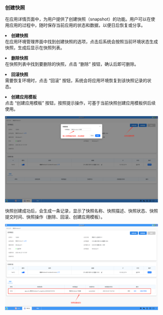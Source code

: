 ### 创建快照
在应用详情页面中，为用户提供了创建快照（snapshot）的功能。用户可以在使用应用的过程中，随时保存当前应用的状态和数据，以便日后恢复或分享。 

**<li>创建快照</li>**
在应用环境管理界面中找到创建快照的选项，点击后系统会按照当前环境状态生成快照，生成后显示在快照列表。

**<li>删除快照</li>**
在快照列表中找到要删除的快照，点击 “删除” 按钮，确认后即可删除。

**<li>回滚快照</li>**
需要恢复环境时，点击 “回滚” 按钮，系统会将应用环境恢复到该快照记录的状态。

**<li>创建应用模板</li>**
点击 “创建应用模板” 按钮，按照提示操作，可基于当前快照创建应用模板供后续使用。

![alt text](./myapp06.png)

快照创建成功后，会生成一条记录，显示了快照名称、快照描述、快照状态、快照提交时间、快照操作（删除、回滚、创建应用模板）。

![alt text](./myapp07.png)